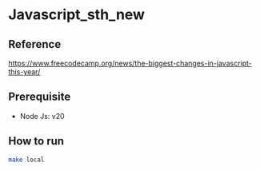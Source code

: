 # Javascript_sth_new

## Reference

https://www.freecodecamp.org/news/the-biggest-changes-in-javascript-this-year/

## Prerequisite

- Node Js: v20

## How to run

```sh
make local
```
